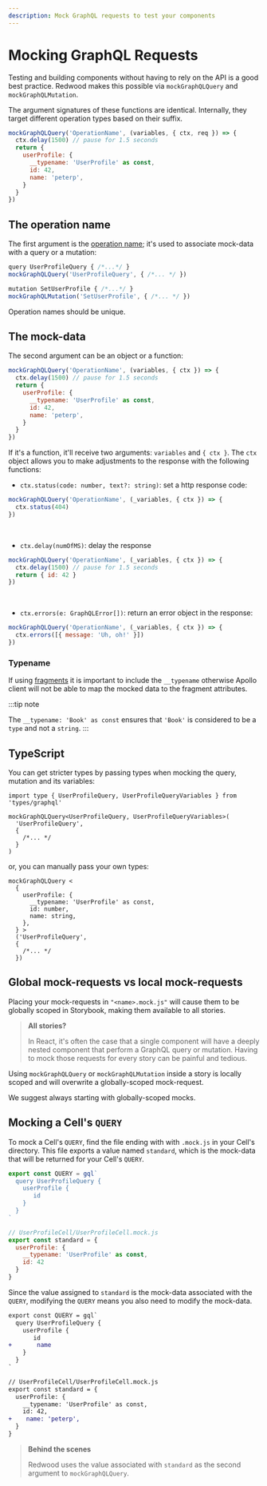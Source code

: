```yaml
---
description: Mock GraphQL requests to test your components
---
```


# Mocking GraphQL Requests

Testing and building components without having to rely on the API is a good best practice. Redwood makes this possible via `mockGraphQLQuery` and `mockGraphQLMutation`.

The argument signatures of these functions are identical. Internally, they target different operation types based on their suffix.

```jsx
mockGraphQLQuery('OperationName', (variables, { ctx, req }) => {
  ctx.delay(1500) // pause for 1.5 seconds
  return {
    userProfile: {
      __typename: 'UserProfile' as const,
      id: 42,
      name: 'peterp',
    }
  }
})
```

## The operation name

The first argument is the [operation name](https://graphql.org/learn/queries/#operation-name); it's used to associate mock-data with a query or a mutation:

```jsx
query UserProfileQuery { /*...*/ }
mockGraphQLQuery('UserProfileQuery', { /*... */ })
```

```jsx
mutation SetUserProfile { /*...*/ }
mockGraphQLMutation('SetUserProfile', { /*... */ })
```

Operation names should be unique.

## The mock-data

The second argument can be an object or a function:

```jsx {1}
mockGraphQLQuery('OperationName', (variables, { ctx }) => {
  ctx.delay(1500) // pause for 1.5 seconds
  return {
    userProfile: {
      __typename: 'UserProfile' as const,
      id: 42,
      name: 'peterp',
    }
  }
})
```

If it's a function, it'll receive two arguments: `variables` and `{ ctx }`. The `ctx` object allows you to make adjustments to the response with the following functions:

- `ctx.status(code: number, text?: string)`: set a http response code:

```jsx {2}
mockGraphQLQuery('OperationName', (_variables, { ctx }) => {
  ctx.status(404)
})
```

<br/>

- `ctx.delay(numOfMS)`: delay the response

```jsx {2}
mockGraphQLQuery('OperationName', (_variables, { ctx }) => {
  ctx.delay(1500) // pause for 1.5 seconds
  return { id: 42 }
})
```

<br/>

- `ctx.errors(e: GraphQLError[])`: return an error object in the response:

```jsx {2}
mockGraphQLQuery('OperationName', (_variables, { ctx }) => {
  ctx.errors([{ message: 'Uh, oh!' }])
})
```

### Typename

If using [fragments](../graphql/fragments.md) it is important to include the `__typename` otherwise Apollo client will not be able to map the mocked data to the fragment attributes.

:::tip note

The `__typename: 'Book' as const` ensures that `'Book'` is considered to be a `type` and not a `string`.
:::

## TypeScript

You can get stricter types by passing types when mocking the query, mutation and its variables:

```tsx
import type { UserProfileQuery, UserProfileQueryVariables } from 'types/graphql'

mockGraphQLQuery<UserProfileQuery, UserProfileQueryVariables>(
  'UserProfileQuery',
  {
    /*... */
  }
)
```

or, you can manually pass your own types:

```tsx
mockGraphQLQuery <
  {
    userProfile: {
      __typename: 'UserProfile' as const,
      id: number,
      name: string,
    },
  } >
  ('UserProfileQuery',
  {
    /*... */
  })
```

## Global mock-requests vs local mock-requests

Placing your mock-requests in `"<name>.mock.js"` will cause them to be globally scoped in Storybook, making them available to all stories.

> **All stories?**
>
> In React, it's often the case that a single component will have a deeply nested component that perform a GraphQL query or mutation. Having to mock those requests for every story can be painful and tedious.

Using `mockGraphQLQuery` or `mockGraphQLMutation` inside a story is locally scoped and will overwrite a globally-scoped mock-request.

We suggest always starting with globally-scoped mocks.

## Mocking a Cell's `QUERY`

To mock a Cell's `QUERY`, find the file ending with with `.mock.js` in your Cell's directory. This file exports a value named `standard`, which is the mock-data that will be returned for your Cell's `QUERY`.

```jsx {4,5,6,12,13,14} title="UserProfileCell/UserProfileCell.js"
export const QUERY = gql`
  query UserProfileQuery {
    userProfile {
       id
    }
  }
`

// UserProfileCell/UserProfileCell.mock.js
export const standard = {
  userProfile: {
    __typename: 'UserProfile' as const,
    id: 42
  }
}
```

Since the value assigned to `standard` is the mock-data associated with the `QUERY`, modifying the `QUERY` means you also need to modify the mock-data.

```diff title="UserProfileCell/UserProfileCell.js"
export const QUERY = gql`
  query UserProfileQuery {
    userProfile {
       id
+       name
    }
  }
`

// UserProfileCell/UserProfileCell.mock.js
export const standard = {
  userProfile: {
    __typename: 'UserProfile' as const,
    id: 42,
+    name: 'peterp',
  }
}
```

> **Behind the scenes**
>
> Redwood uses the value associated with `standard` as the second argument to `mockGraphQLQuery`.
